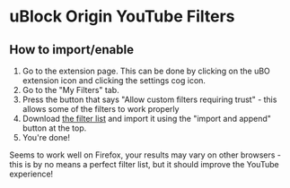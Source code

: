 # uBlock Origin YouTube Filters
## How to import/enable
1. Go to the extension page. This can be done by clicking on the uBO extension icon and clicking the settings cog icon.
2. Go to the "My Filters" tab.
3. Press the button that says "Allow custom filters requiring trust" - this allows some of the filters to work properly
4. Download [the filter list](https://github.com/PowerPCFan/uBlock-YouTube-Filters/blob/main/uBlock-YouTube-Filters.txt) and import it using the "import and append" button at the top.
5. You're done! 

Seems to work well on Firefox, your results may vary on other browsers - this is by no means a perfect filter list, but it should improve the YouTube experience!
